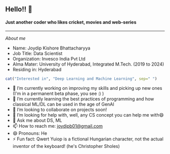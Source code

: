 ## Hello!! 👋
#### Just another coder who likes cricket, movies and web-series

------------------------

<!--
**joydipb01/joydipb01** is a ✨ _special_ ✨ repository because its `README.md` (this file) appears on your GitHub profile. -->

<p><i>About me</i></p>
<ul>
  <li>Name: Joydip Kishore Bhattacharyya
  <li>Job Title: Data Scientist
  <li>Organization: Invesco India Pvt Ltd</li>
  <li>Alma Mater: University of Hyderabad, Integrated M.Tech. (2019 to 2024)
  <li>Residing in: Hyderabad
</ul>

```r
cat("Interested in", "Deep Learning and Machine Learning", sep=" ")
```

- 🔭 I’m currently working on improving my skills and picking up new ones (I'm in a permanent beta phase, you see :) )
- 🌱 I’m currently learning the best practices of programming and how classical ML/DL can be used in the age of GenAI
- 👯 I’m looking to collaborate on projects soon!
- 🤔 I’m looking for help with, well, any CS concept you can help me with😄
- 💬 Ask me about DS, ML
- 📫 How to reach me: joydipb01@gmail.com
- 😄 Pronouns: He
- ⚡ Fun fact: Qwert Yuiop is a fictional Hungarian character, not the actual inventor of the keyboard! (he's Christopher Sholes)

